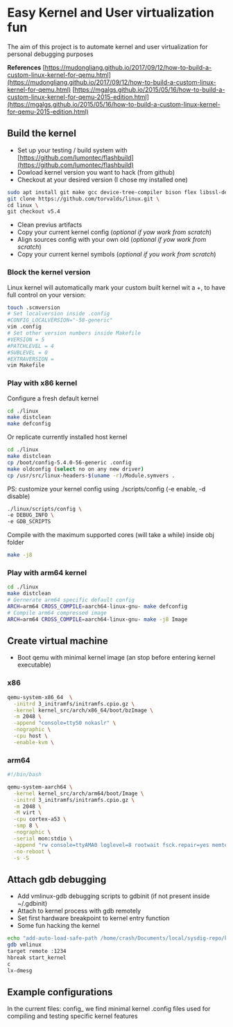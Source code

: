 # Easy Kernel and User virtualization fun

The aim of this project is to automate kernel and user virtualization for personal debugging purposes

**References**
[https://mudongliang.github.io/2017/09/12/how-to-build-a-custom-linux-kernel-for-qemu.html](https://mudongliang.github.io/2017/09/12/how-to-build-a-custom-linux-kernel-for-qemu.html)
[https://mgalgs.github.io/2015/05/16/how-to-build-a-custom-linux-kernel-for-qemu-2015-edition.html](https://mgalgs.github.io/2015/05/16/how-to-build-a-custom-linux-kernel-for-qemu-2015-edition.html)


## Build the kernel 

- Set up your testing / build system with [https://github.com/lumontec/flashbuild](https://github.com/lumontec/flashbuild)
- Dowload kernel version you want to hack (from github)
- Checkout at your desired version (I chose my installed one)

```bash
sudo apt install git make gcc device-tree-compiler bison flex libssl-dev libncurses-dev gcc-arm-linux-gnueabi gcc-aarch64-linux-gnu
git clone https://github.com/torvalds/linux.git \
cd linux \
git checkout v5.4
```
- Clean previus artifacts
- Copy your current kernel config (*optional if yow work from scratch*) 
- Align sources config with your own old (*optional if yow work from scratch*) 
- Copy your current kernel symbols (*optional if you work from scratch*) 


### Block the kernel version

Linux kernel will automatically mark your custom built kernel wit a +, to have full control on your version:
```bash
touch .scmversion
# Set localversion inside .config
#CONFIG_LOCALVERSION="-58-generic"
vim .config
# Set other version numbers inside Makefile
#VERSION = 5
#PATCHLEVEL = 4
#SUBLEVEL = 0
#EXTRAVERSION =
vim Makefile
```

### Play with x86 kernel

Configure a fresh default kernel
```bash
cd ./linux
make distclean
make defconfig 
```

Or replicate currently installed host kernel
```bash
cd ./linux
make distclean
cp /boot/config-5.4.0-56-generic .config
make oldconfig (select no on any new driver)
cp /usr/src/linux-headers-$(uname -r)/Module.symvers .
```

PS: customize your kernel config using ./scripts/config (-e enable, -d disable) 

```bash
./linux/scripts/config \
-e DEBUG_INFO \
-e GDB_SCRIPTS
```

Compile with the maximum supported cores (will take a while) inside obj folder

```bash
make -j8
```

### Play with arm64 kernel

```bash
cd ./linux
make distclean
# Gernerate arm64 specific default config
ARCH=arm64 CROSS_COMPILE=aarch64-linux-gnu- make defconfig
# Compile arm64 compressed image
ARCH=arm64 CROSS_COMPILE=aarch64-linux-gnu- make -j8 Image
```



## Create virtual machine  

- Boot qemu with minimal kernel image (an stop before entering kernel executable)

### x86

```bash
qemu-system-x86_64  \
  -initrd 3_initramfs/initramfs.cpio.gz \
  -kernel kernel_src/arch/x86_64/boot/bzImage \
  -m 2048 \
  -append "console=ttyS0 nokaslr" \
  -nographic \
  -cpu host \
  -enable-kvm \
```

### arm64

```bash
#!/bin/bash

qemu-system-aarch64 \
  -kernel kernel_src/arch/arm64/boot/Image \
  -initrd 3_initramfs/initramfs.cpio.gz \
  -m 2048 \
  -M virt \
  -cpu cortex-a53 \
  -smp 8 \
  -nographic \
  -serial mon:stdio \
  -append "rw console=ttyAMA0 loglevel=8 rootwait fsck.repair=yes memtest=1" \
  -no-reboot \
  -s -S
```

## Attach gdb debugging

- Add vmlinux-gdb debugging scripts to gdbinit (if not present inside ~/.gdbinit)
- Attach to kernel process with gdb remotely
- Set first hardware breakpoint to kernel entry function
- Some fun hacking the kernel 

```bash
echo "add-auto-load-safe-path /home/crash/Documents/local/sysdig-repo/kernvirt/linux/scripts/gdb/vmlinux-gdb.py"
gdb vmlinux
target remote :1234
hbreak start_kernel
c
lx-dmesg
```

## Example configurations

In the current files: config_<target test> we find minimal kernel .config files used for compiling and testing specific kernel features



